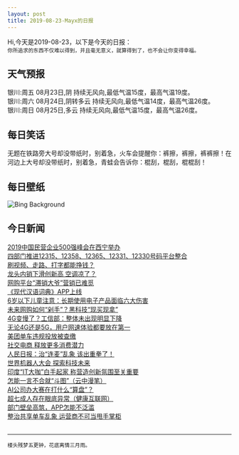 ```yaml
---
layout: post
title: 2019-08-23-Mayx的日报
---
```


Hi,今天是2019-08-23，以下是今天的日报：<br><small>
你所追求的东西不仅难以得到，并且毫无意义，就算得到了，也不会让你变得幸福。</small><!--more-->
## 天气预报
银川:周五 08月23日,阴 持续无风向,最低气温15度，最高气温19度。<br>银川:周六 08月24日,阴转多云 持续无风向,最低气温14度，最高气温26度。<br>银川:周日 08月25日,多云 持续无风向,最低气温15度，最高气温26度。
## 每日笑话
无题在铁路旁大号却没带纸时，别着急，火车会提醒你：裤擦，裤擦，裤裤擦！在河边上大号却没带纸时，别着急，青蛙会告诉你：棍刮，棍刮，棍棍刮！
## 每日壁纸
![Bing Background](https://cn.bing.com/th?id=OHR.DubaiFountain_EN-US6547955834_1920x1080.jpg&rf=LaDigue_1920x1080.jpg&pid=hp "The Dubai Fountain in Burj Lake, taken from the Burj Khalifa in Dubai, United Arab Emirates (© Eli Asenova/Getty Images)")
## 今日新闻

[2019中国民营企业500强峰会在西宁举办](http://it.people.com.cn/n1/2019/0823/c1009-31313591.html)   
[四部门推进12315、12358、12365、12331、12330号码平台整合](http://it.people.com.cn/n1/2019/0823/c1009-31313599.html)   
[刷视频、走路、打字都能挣钱？](http://it.people.com.cn/n1/2019/0823/c1009-31312766.html)   
[龙头内销下滑创新高 空调凉了？](http://it.people.com.cn/n1/2019/0823/c1009-31312782.html)   
[网购平台“滞销大爷”营销已难觅](http://it.people.com.cn/n1/2019/0823/c1009-31312300.html)   
[《现代汉语词典》APP上线](http://it.people.com.cn/n1/2019/0823/c1009-31312336.html)   
[6岁以下儿童注意：长期使用电子产品面临六大伤害](http://it.people.com.cn/n1/2019/0823/c1009-31312343.html)   
[未来网购如何“剁手”？黑科技“现买现拿”](http://it.people.com.cn/n1/2019/0823/c1009-31312359.html)   
[4G变慢了？工信部：整体未出现明显下降](http://it.people.com.cn/n1/2019/0823/c1009-31312277.html)   
[无论4G还是5G，用户网速体验都要放在第一](http://it.people.com.cn/n1/2019/0823/c1009-31312263.html)   
[美团单车违规投放被查缴](http://it.people.com.cn/n1/2019/0823/c1009-31312388.html)   
[社交电商 释放更多消费潜力](http://it.people.com.cn/n1/2019/0823/c1009-31312437.html)   
[人民日报：治“连麦”乱象 该出重拳了！](http://it.people.com.cn/n1/2019/0823/c1009-31312434.html)   
[世界机器人大会 探索科技未来](http://it.people.com.cn/n1/2019/0823/c1009-31312430.html)   
[印度“IT大咖”白手起家 称营造创新氛围至关重要](http://it.people.com.cn/n1/2019/0823/c1009-31312436.html)   
[怎能一言不合就“斗图”（云中漫笔）](http://it.people.com.cn/n1/2019/0823/c1009-31312435.html)   
[AI公司办大赛在打什么“算盘”？](http://it.people.com.cn/n1/2019/0823/c1009-31312494.html)   
[超七成人存在眼底异常（健康互联网）](http://it.people.com.cn/n1/2019/0823/c1009-31312441.html)   
[部门壁垒高筑，APP怎能不泛滥](http://it.people.com.cn/n1/2019/0823/c1009-31312212.html)   
[整治共享单车乱象 运营商不可当甩手掌柜](http://it.people.com.cn/n1/2019/0823/c1009-31312210.html)   
<br />

***

<small>楼头残梦五更钟，花底离情三月雨。</small>
